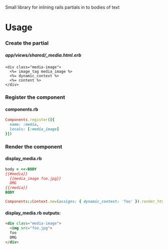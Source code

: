 Small library for inlining rails partials in to bodies of text 

# Usage

### Create the partial
##### app/views/shared/_media.html.erb
```erb
<div class="media-image">
  <%= image_tag media_image %>
  <%= dynamic_context %>
  <%= content %>
</div>
```

### Register the component
#### components.rb
```ruby
Components.register([{
  name: :media,
  locals: [:media_image]
}])
```

### Render the component
#### display_media.rb
```ruby
body = <<-BODY
{{#media}}
  {{media_image foo.jpg}}
  OMG
{{/media}}
BODY

Components::Context.new(assigns: { dynamic_context: 'foo' }).render_html(body)
```
#### display_media.rb outputs:
```html
<div class="media-image">
  <img src="foo.jpg">
  foo
  OMG
</div>
```
